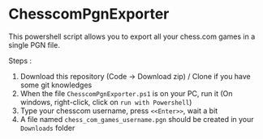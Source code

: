 # ChesscomPgnExporter

This powershell script allows you to export all your chess.com games in a single PGN file.

Steps : 
1. Download this repository (Code -> Download zip) / Clone if you have some git knowledges
2. When the file ``ChesscomPgnExporter.ps1`` is on your PC, run it (On windows, right-click, click on ``run with Powershell``)
3. Type your chesscom username, press ``<<Enter>>``, wait a bit
4. A file named ``chess_com_games_username.pgn`` should be created in your ``Downloads`` folder